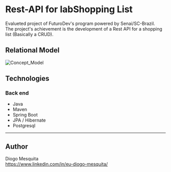 # Rest-API for labShopping List
Evalueted project of FuturoDev's program powered by Senai/SC-Brazil.  
The project's achievement is the development of a Rest API for a shopping list (Basically a CRUD).

## Relational Model
![Concept_Model](https://github.com/diogomesquita/ibagens/blob/main/labshoppinglist-restapi/relational%20model.png)

## Technologies
### Back end
- Java
- Maven
- Spring Boot
- JPA / Hibernate
- Postgresql
___
## Author
Diogo Mesquita  
https://www.linkedin.com/in/eu-diogo-mesquita/
